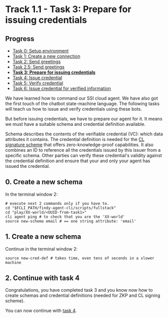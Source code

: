# Track 1.1 - Task 3: Prepare for issuing credentials

## Progress

* [Task 0: Setup environment](../README.md)
* [Task 1: Create a new connection](../task1/README.md)
* [Task 2: Send greetings](../task2/README.md)
* [Task 2.5: Send greetings](../task2.5/README.md)
* [**Task 3: Prepare for issuing credentials**](../task3/README.md)
* [Task 4: Issue credential](../task4/README.md)
* [Task 5: Verify credential](../task5/README.md)
* [Task 6: Issue credential for verified information](../task6/README.md)

We have learned how to command our SSI cloud agent. We have also got the first
touch of the chatbot state-machine language. The following tasks will teach us
how to issue and verify credentials using these bots.

But before issuing credentials, we have to prepare our agent for it. It means we
must have a suitable schema and credential definition available.

Schema describes the contents of the verifiable credential (VC): which data
attributes it contains. The credential definition is needed for the [CL signature scheme](https://asecuritysite.com/encryption/cl)
that offers zero-knowledge-proof capabilities. It also combines an ID to
reference all the credentials issued by this issuer from a specific schema.
Other parties can verify these credential's validity against the credential
definition and ensure that your and only your agent has issued the credential.

## 0. Create a new schema

In the terminal window 2:
```shell
# execute next 2 commands only if you have to.
cd "$FCLI_PATH/findy-agent-cli/scripts/fullstack"
cd "play/XX-world/<UUID-from-task1>"
cli agent ping # to check that you are the 'XX-world'
source new-schema email # == one string attribute: 'email'
```

## 1. Create a new schema

Continue in the terminal window 2:
```shell
source new-cred-def # takes time, even tens of seconds in a slower machine
```

## 2. Continue with task 4

Congratulations, you have completed task 3 and you know now how to create schemas
and credential definitions (needed for ZKP and CL signing scheme).

You can now continue with [task 4](../task4/README.md).
